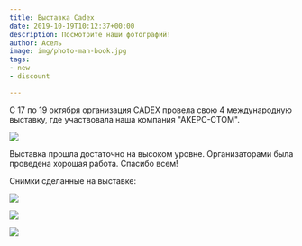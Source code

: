 ```yaml
---
title: Выставка Cadex
date: 2019-10-19T10:12:37+00:00
description: Посмотрите наши фотографий!
author: Асель
image: img/photo-man-book.jpg
tags:
- new
- discount

---
```

С 17 по 19 октября организация CADEX провела свою 4 международную выставку, где участвовала наша компания "АКЕРС-СТОМ".

![](/uploads/5af007f28bcf6c06e8237c39_logo_CADEX.png)

Выставка прошла достаточно на высоком уровне. Организаторами была проведена хорошая работа. Спасибо всем!

Снимки сделанные на выставке:

![](/uploads/659f87fc-c5fc-45a7-a81d-dafa04ceb6db.png)

![](/uploads/photo5916634389217913293.jpg)

![](/uploads/photo5917146697211947454.jpg)